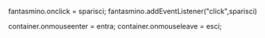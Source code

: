 fantasmino.onclick = sparisci;
fantasmino.addEventListener("click",sparisci)

container.onmouseenter = entra;
container.onmouseleave = esci;